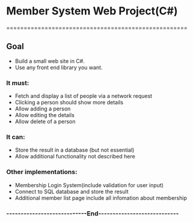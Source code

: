 # Member System Web Project(C#)
====================================================

## Goal

* Build a small web site in C#.
* Use any front end  library you want. 

### It must:

* Fetch and display a list of people via a network request
* Clicking a person should show more details
* Allow adding a person
* Allow editing the details
* Allow delete of a person

### It can:

* Store the result in a database (but not essential)
* Allow additional functionality not described here



### Other implementations:

* Membership Login System(include validation for user input)
* Connect to SQL database and store the result
* Additional member list page include all infomation about membership


### ----------------------------End----------------------------
